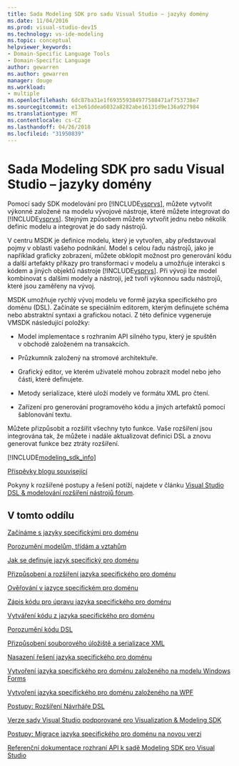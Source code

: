 ```yaml
---
title: Sada Modeling SDK pro sadu Visual Studio – jazyky domény
ms.date: 11/04/2016
ms.prod: visual-studio-dev15
ms.technology: vs-ide-modeling
ms.topic: conceptual
helpviewer_keywords:
- Domain-Specific Language Tools
- Domain-Specific Language
author: gewarren
ms.author: gewarren
manager: douge
ms.workload:
- multiple
ms.openlocfilehash: 6dc87ba31e1f693559384977588471af753738e7
ms.sourcegitcommit: e13e61ddea6032a8282abe16131d9e136a927984
ms.translationtype: MT
ms.contentlocale: cs-CZ
ms.lasthandoff: 04/26/2018
ms.locfileid: "31950839"
---
```

# <a name="modeling-sdk-for-visual-studio---domain-specific-languages"></a>Sada Modeling SDK pro sadu Visual Studio – jazyky domény
Pomocí sady SDK modelování pro [!INCLUDE[vsprvs](../code-quality/includes/vsprvs_md.md)], můžete vytvořit výkonné založené na modelu vývojové nástroje, které můžete integrovat do [!INCLUDE[vsprvs](../code-quality/includes/vsprvs_md.md)]. Stejným způsobem můžete vytvořit jednu nebo několik definic modelu a integrovat je do sady nástrojů.

 V centru MSDK je definice modelu, který je vytvořen, aby představoval pojmy v oblasti vašeho podnikání. Model s celou řadu nástrojů, jako je například graficky zobrazení, můžete obklopit možnost pro generování kódu a další artefakty příkazy pro transformaci v modelu a umožňuje interakci s kódem a jiných objektů nástroje [!INCLUDE[vsprvs](../code-quality/includes/vsprvs_md.md)]. Při vývoji lze model kombinovat s dalšími modely a nástroji, jež tvoří výkonnou sadu nástrojů, které jsou zaměřeny na vývoj.

 MSDK umožňuje rychlý vývoj modelu ve formě jazyka specifického pro doménu (DSL). Začínáte se speciálním editorem, kterým definujete schéma nebo abstraktní syntaxi a grafickou notaci. Z této definice vygeneruje VMSDK následující položky:

-   Model implementace s rozhraním API silného typu, který je spuštěn v obchodě založeném na transakcích.

-   Průzkumník založený na stromové architektuře.

-   Grafický editor, ve kterém uživatelé mohou zobrazit model nebo jeho části, které definujete.

-   Metody serializace, které uloží modely ve formátu XML pro čtení.

-   Zařízení pro generování programového kódu a jiných artefaktů pomocí šablonování textu.

 Můžete přizpůsobit a rozšířit všechny tyto funkce. Vaše rozšíření jsou integrována tak, že můžete i nadále aktualizovat definici DSL a znovu generovat funkce bez ztráty rozšíření.

[!INCLUDE[modeling_sdk_info](includes/modeling_sdk_info.md)]

 [Příspěvky blogu související](https://blogs.msdn.microsoft.com/visualstudioalm/tag/code-index/)

 Pokyny k rozšířené postupy a řešení potíží, najdete v článku [Visual Studio DSL & modelování rozšíření nástrojů fórum](http://go.microsoft.com/fwlink/?LinkID=186074).

## <a name="in-this-section"></a>V tomto oddílu
 [Začínáme s jazyky specifickými pro doménu](../modeling/getting-started-with-domain-specific-languages.md)

 [Porozumění modelům, třídám a vztahům](../modeling/understanding-models-classes-and-relationships.md)

 [Jak se definuje jazyk specifický pro doménu](../modeling/how-to-define-a-domain-specific-language.md)

 [Přizpůsobení a rozšíření jazyka specifického pro doménu](../modeling/customizing-and-extending-a-domain-specific-language.md)

 [Ověřování v jazyce specifickém pro doménu](../modeling/validation-in-a-domain-specific-language.md)

 [Zápis kódu pro úpravu jazyka specifického pro doménu](../modeling/writing-code-to-customise-a-domain-specific-language.md)

 [Vytváření kódu z jazyka specifického pro doménu](../modeling/generating-code-from-a-domain-specific-language.md)

 [Porozumění kódu DSL](../modeling/understanding-the-dsl-code.md)

 [Přizpůsobení souborového úložiště a serializace XML](../modeling/customizing-file-storage-and-xml-serialization.md)

 [Nasazení řešení jazyka specifického pro doménu](../modeling/deploying-domain-specific-language-solutions.md)

 [Vytvoření jazyka specifického pro doménu založeného na modelu Windows Forms](../modeling/creating-a-windows-forms-based-domain-specific-language.md)

 [Vytvoření jazyka specifického pro doménu založeného na WPF](../modeling/creating-a-wpf-based-domain-specific-language.md)

 [Postupy: Rozšíření Návrháře DSL](../modeling/how-to-extend-the-domain-specific-language-designer.md)

 [Verze sady Visual Studio podporované pro Visualization & Modeling SDK](../modeling/supported-visual-studio-editions-for-visualization-amp-modeling-sdk.md)

 [Postupy: Migrace jazyka specifického pro doménu na novou verzi](../modeling/how-to-migrate-a-domain-specific-language-to-a-new-version.md)

 [Referenční dokumentace rozhraní API k sadě Modeling SDK pro Visual Studio](../modeling/api-reference-for-modeling-sdk-for-visual-studio.md)
